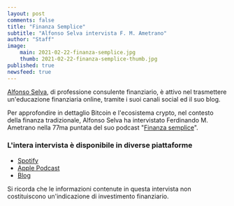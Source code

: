 ```yaml
---
layout: post
comments: false
title: "Finanza Semplice"
subtitle: "Alfonso Selva intervista F. M. Ametrano" 
author: "Staff"
image:
    main: 2021-02-22-finanza-semplice.jpg
    thumb: 2021-02-22-finanza-semplice-thumb.jpg
published: true
newsfeed: true
---
```


[Alfonso Selva](https://www.alfonsoselva.it/), di professione consulente finanziario, è attivo nel trasmettere un'educazione finanziaria online, tramite i suoi canali social ed il suo blog.

Per approfondire in dettaglio Bitcoin e l'ecosistema crypto, nel contesto della finanza tradizionale, Alfonso Selva ha intervistato Ferdinando M. Ametrano nella 77ma puntata del suo podcast "[Finanza semplice](https://www.spreaker.com/user/alfonsoselva/ep-77-ferdinando-ametrano-bitcoin)".

### L'intera intervista è disponibile in diverse piattaforme

- [Spotify](https://open.spotify.com/episode/28bZ3ylih24oeCG5LSPKPt?si=DtJr9TqnRBOHo-KAU9DY6A)
- [Apple Podcast](https://podcasts.apple.com/it/podcast/finanza-semplice-di-alfonso-selva/id1502910277?i=1000509780296)
- [Blog](https://www.alfonsoselva.it/bitcoin-spiegato-semplicemente-da-ferdinando-m-ametrano/la-finanza-semplice/)

Si ricorda che le informazioni contenute in questa intervista non costituiscono un'indicazione di investimento finanziario.
